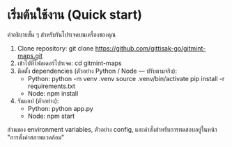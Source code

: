 # เริ่มต้นใช้งาน (Quick start)

คำอธิบายสั้น ๆ สำหรับรันโปรเจคบนเครื่องของคุณ

1. Clone repository:
   git clone https://github.com/gittisak-go/gitmint-maps.git
2. เข้าไปที่โฟลเดอร์โปรเจค:
   cd gitmint-maps
3. ติดตั้ง dependencies (ตัวอย่าง Python / Node — ปรับตามจริง):
   - Python:
     python -m venv .venv
     source .venv/bin/activate
     pip install -r requirements.txt
   - Node:
     npm install
4. รันแอป (ตัวอย่าง):
   - Python: python app.py
   - Node: npm start

ส่วนของ environment variables, ตัวอย่าง config, และคำสั่งสำหรับการทดสอบอยู่ในหน้า "การตั้งค่าสภาพแวดล้อม"
